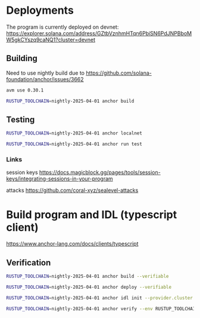 # Deployments

The program is currently deployed on devnet: https://explorer.solana.com/address/GZtbVznhmHTqn6PbiSN6PdJNPBboMW5gkCYszq9caNQ1?cluster=devnet


## Building

Need to use nightly build due to https://github.com/solana-foundation/anchor/issues/3662

```bash
avm use 0.30.1
```

```bash
RUSTUP_TOOLCHAIN=nightly-2025-04-01 anchor build
```

## Testing

```bash
RUSTUP_TOOLCHAIN=nightly-2025-04-01 anchor localnet
```

```bash
RUSTUP_TOOLCHAIN=nightly-2025-04-01 anchor run test
```


### Links

session keys 
https://docs.magicblock.gg/pages/tools/session-keys/integrating-sessions-in-your-program

attacks
https://github.com/coral-xyz/sealevel-attacks

# Build program and IDL (typescript client)

https://www.anchor-lang.com/docs/clients/typescript

## Verification

```bash
RUSTUP_TOOLCHAIN=nightly-2025-04-01 anchor build --verifiable
```

```bash
RUSTUP_TOOLCHAIN=nightly-2025-04-01 anchor deploy --verifiable
```

```bash
RUSTUP_TOOLCHAIN=nightly-2025-04-01 anchor idl init --provider.cluster devnet --filepath target/idl/haus.json GZtbVznhmHTqn6PbiSN6PdJNPBboMW5gkCYszq9caNQ1
```

```bash
RUSTUP_TOOLCHAIN=nightly-2025-04-01 anchor verify --env RUSTUP_TOOLCHAIN=nightly-2025-04-01 -p haus GZtbVznhmHTqn6PbiSN6PdJNPBboMW5gkCYszq9caNQ1 --skip-build --provider.cluster devnet
```
